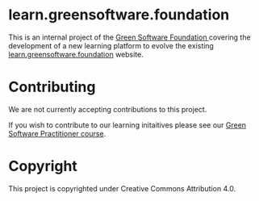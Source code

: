 # learn.greensoftware.foundation

This is an internal project of the [Green Software Foundation ](https://greensoftware.foundation/) covering the development of a new learning platform to evolve the existing [learn.greensoftware.foundation](https://learn.greensoftware.foundation/) website.

# Contributing

We are not currently accepting contributions to this project.

If you wish to contribute to our learning initaitives please see our [Green Software Practitioner course](https://github.com/Green-Software-Foundation/learn).

# Copyright
This project is copyrighted under Creative Commons Attribution 4.0.
